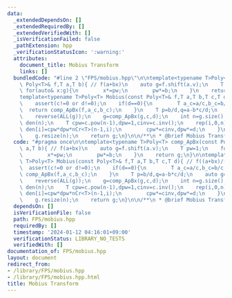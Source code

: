 ```yaml
---
data:
  _extendedDependsOn: []
  _extendedRequiredBy: []
  _extendedVerifiedWith: []
  _isVerificationFailed: false
  _pathExtension: hpp
  _verificationStatusIcon: ':warning:'
  attributes:
    document_title: Mobius Transform
    links: []
  bundledCode: "#line 2 \"FPS/mobius.hpp\"\n\ntemplate<typename T>Poly<T> comp_ApBx(const\
    \ Poly<T>& f,T a,T b){ // f(a+bx)\n    auto g=f.shift(a.v);\n    T pw=1;\n   \
    \ for(auto& x:g){\n        x*=pw;\n        pw*=b;\n    }\n    return g;\n}\n\n\
    template<typename T>Poly<T> Mobius(const Poly<T>& f,T a,T b,T c,T d){ // f((a+bx)/(c+dx))\n\
    \    assert(c!=0 or d!=0);\n    if(d==0){\n        T a_c=a/c,b_c=b/c;\n      \
    \  return comp_ApBx(f,a_c,b_c);\n    }\n    T p=b/d,q=a-b*c/d;\n    auto g=comp_ApBx(f,p,q);\n\
    \    reverse(ALL(g));\n    g=comp_ApBx(g,c,d);\n    int n=g.size();\n    Poly<T>\
    \ den(n);\n    T cpw=c.pow(n-1),dpw=1,cinv=c.inv();\n    rep(i,0,n){\n       \
    \ den[i]=cpw*dpw*nCr<T>(n-1,i);\n        cpw*=cinv,dpw*=d;\n    }\n    g*=den.inv();\n\
    \    g.resize(n);\n    return g;\n}\n\n/**\n * @brief Mobius Transform\n*/\n"
  code: "#pragma once\n\ntemplate<typename T>Poly<T> comp_ApBx(const Poly<T>& f,T\
    \ a,T b){ // f(a+bx)\n    auto g=f.shift(a.v);\n    T pw=1;\n    for(auto& x:g){\n\
    \        x*=pw;\n        pw*=b;\n    }\n    return g;\n}\n\ntemplate<typename\
    \ T>Poly<T> Mobius(const Poly<T>& f,T a,T b,T c,T d){ // f((a+bx)/(c+dx))\n  \
    \  assert(c!=0 or d!=0);\n    if(d==0){\n        T a_c=a/c,b_c=b/c;\n        return\
    \ comp_ApBx(f,a_c,b_c);\n    }\n    T p=b/d,q=a-b*c/d;\n    auto g=comp_ApBx(f,p,q);\n\
    \    reverse(ALL(g));\n    g=comp_ApBx(g,c,d);\n    int n=g.size();\n    Poly<T>\
    \ den(n);\n    T cpw=c.pow(n-1),dpw=1,cinv=c.inv();\n    rep(i,0,n){\n       \
    \ den[i]=cpw*dpw*nCr<T>(n-1,i);\n        cpw*=cinv,dpw*=d;\n    }\n    g*=den.inv();\n\
    \    g.resize(n);\n    return g;\n}\n\n/**\n * @brief Mobius Transform\n*/"
  dependsOn: []
  isVerificationFile: false
  path: FPS/mobius.hpp
  requiredBy: []
  timestamp: '2024-01-12 04:16:01+09:00'
  verificationStatus: LIBRARY_NO_TESTS
  verifiedWith: []
documentation_of: FPS/mobius.hpp
layout: document
redirect_from:
- /library/FPS/mobius.hpp
- /library/FPS/mobius.hpp.html
title: Mobius Transform
---
```

